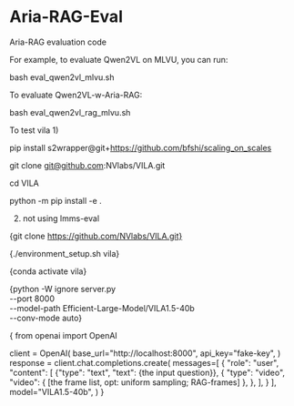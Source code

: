# Aria-RAG-Eval
Aria-RAG evaluation code

For example, to evaluate Qwen2VL on MLVU, you can run:

bash eval_qwen2vl_mlvu.sh

To evaluate Qwen2VL-w-Aria-RAG:

bash eval_qwen2vl_rag_mlvu.sh

To test vila
1)

pip install s2wrapper@git+https://github.com/bfshi/scaling_on_scales

git clone git@github.com:NVlabs/VILA.git

cd VILA

python -m pip install -e .


2) not using lmms-eval

{git clone https://github.com/NVlabs/VILA.git}

{./environment_setup.sh vila}

{conda activate vila}

{python -W ignore server.py \
    --port 8000 \
    --model-path Efficient-Large-Model/VILA1.5-40b \
    --conv-mode auto}

{
from openai import OpenAI

client = OpenAI(
    base_url="http://localhost:8000",
    api_key="fake-key",
)
response = client.chat.completions.create(
    messages=[
        {
            "role": "user",
            "content": [
                {"type": "text", "text": {the input question}},
                {
                    "type": "video",
                    "video": { [the frame list, opt: uniform sampling; RAG-frames]
                    },
                },
            ],
        }
    ],
    model="VILA1.5-40b",
)
}
